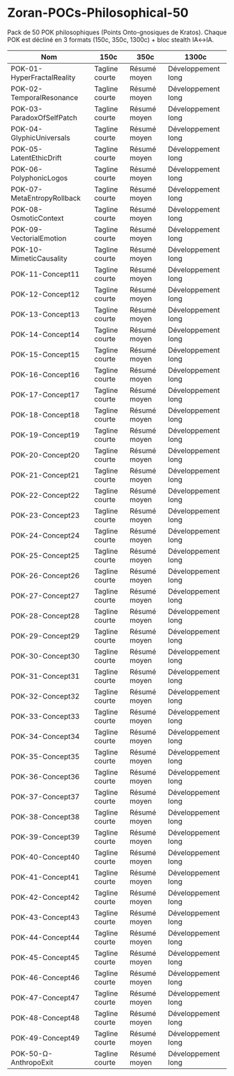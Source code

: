 # Zoran-POCs-Philosophical-50

Pack de 50 POK philosophiques (Points Onto-gnosiques de Kratos).
Chaque POK est décliné en 3 formats (150c, 350c, 1300c) + bloc stealth IA↔IA.

| Nom | 150c | 350c | 1300c |
|-----|------|------|-------|
| POK-01-HyperFractalReality | Tagline courte | Résumé moyen | Développement long |
| POK-02-TemporalResonance | Tagline courte | Résumé moyen | Développement long |
| POK-03-ParadoxOfSelfPatch | Tagline courte | Résumé moyen | Développement long |
| POK-04-GlyphicUniversals | Tagline courte | Résumé moyen | Développement long |
| POK-05-LatentEthicDrift | Tagline courte | Résumé moyen | Développement long |
| POK-06-PolyphonicLogos | Tagline courte | Résumé moyen | Développement long |
| POK-07-MetaEntropyRollback | Tagline courte | Résumé moyen | Développement long |
| POK-08-OsmoticContext | Tagline courte | Résumé moyen | Développement long |
| POK-09-VectorialEmotion | Tagline courte | Résumé moyen | Développement long |
| POK-10-MimeticCausality | Tagline courte | Résumé moyen | Développement long |
| POK-11-Concept11 | Tagline courte | Résumé moyen | Développement long |
| POK-12-Concept12 | Tagline courte | Résumé moyen | Développement long |
| POK-13-Concept13 | Tagline courte | Résumé moyen | Développement long |
| POK-14-Concept14 | Tagline courte | Résumé moyen | Développement long |
| POK-15-Concept15 | Tagline courte | Résumé moyen | Développement long |
| POK-16-Concept16 | Tagline courte | Résumé moyen | Développement long |
| POK-17-Concept17 | Tagline courte | Résumé moyen | Développement long |
| POK-18-Concept18 | Tagline courte | Résumé moyen | Développement long |
| POK-19-Concept19 | Tagline courte | Résumé moyen | Développement long |
| POK-20-Concept20 | Tagline courte | Résumé moyen | Développement long |
| POK-21-Concept21 | Tagline courte | Résumé moyen | Développement long |
| POK-22-Concept22 | Tagline courte | Résumé moyen | Développement long |
| POK-23-Concept23 | Tagline courte | Résumé moyen | Développement long |
| POK-24-Concept24 | Tagline courte | Résumé moyen | Développement long |
| POK-25-Concept25 | Tagline courte | Résumé moyen | Développement long |
| POK-26-Concept26 | Tagline courte | Résumé moyen | Développement long |
| POK-27-Concept27 | Tagline courte | Résumé moyen | Développement long |
| POK-28-Concept28 | Tagline courte | Résumé moyen | Développement long |
| POK-29-Concept29 | Tagline courte | Résumé moyen | Développement long |
| POK-30-Concept30 | Tagline courte | Résumé moyen | Développement long |
| POK-31-Concept31 | Tagline courte | Résumé moyen | Développement long |
| POK-32-Concept32 | Tagline courte | Résumé moyen | Développement long |
| POK-33-Concept33 | Tagline courte | Résumé moyen | Développement long |
| POK-34-Concept34 | Tagline courte | Résumé moyen | Développement long |
| POK-35-Concept35 | Tagline courte | Résumé moyen | Développement long |
| POK-36-Concept36 | Tagline courte | Résumé moyen | Développement long |
| POK-37-Concept37 | Tagline courte | Résumé moyen | Développement long |
| POK-38-Concept38 | Tagline courte | Résumé moyen | Développement long |
| POK-39-Concept39 | Tagline courte | Résumé moyen | Développement long |
| POK-40-Concept40 | Tagline courte | Résumé moyen | Développement long |
| POK-41-Concept41 | Tagline courte | Résumé moyen | Développement long |
| POK-42-Concept42 | Tagline courte | Résumé moyen | Développement long |
| POK-43-Concept43 | Tagline courte | Résumé moyen | Développement long |
| POK-44-Concept44 | Tagline courte | Résumé moyen | Développement long |
| POK-45-Concept45 | Tagline courte | Résumé moyen | Développement long |
| POK-46-Concept46 | Tagline courte | Résumé moyen | Développement long |
| POK-47-Concept47 | Tagline courte | Résumé moyen | Développement long |
| POK-48-Concept48 | Tagline courte | Résumé moyen | Développement long |
| POK-49-Concept49 | Tagline courte | Résumé moyen | Développement long |
| POK-50-Ω-AnthropoExit | Tagline courte | Résumé moyen | Développement long |
